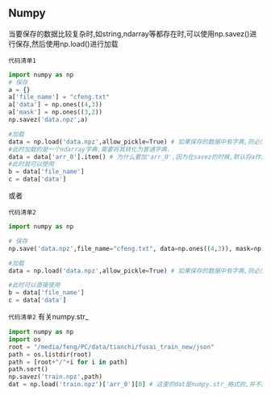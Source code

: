 ## Numpy

当要保存的数据比较复杂时,如string,ndarray等都存在时,可以使用np.savez()进行保存,然后使用np.load()进行加载

`代码清单1`

```python
import numpy as np 
# 保存
a = {}
a['file_name'] = "cfeng.txt"
a['data'] = np.ones((4,3))
a['mask'] = np.ones((3,2))
np.savez('data.npz',a)

#加载
data = np.load('data.npz',allow_pickle=True) # 如果保存的数据中有字典,则必须有这个参数
#此时加载的是一个ndarray字典,需要将其转化为普通字典.
data = data['arr_0'].item() # 为什么要加'arr_0',因为在savez的时候,默认将a作为'arr_0'的值了,或者需要制定一个键值,如`代码清单2`所示
#此时就可以使用
b = data['file_name']
c = data['data']
```



或者

`代码清单2`

```python
import numpy as np 

# 保存
np.save('data.npz',file_name="cfeng.txt", data=np.ones((4,3)), mask=np.ones((3,2)))

#加载
data = np.load('data.npz',allow_pickle=True) # 如果保存的数据中有字典,则必须有这个参数

#此时可以直接使用
b = data['file_name']
c = data['data']
```



`代码清单2`  有关numpy.str_

```Python
import numpy as np
import os
root = "/media/feng/PC/data/tianchi/fusai_train_new/json"
path = os.listdir(root)
path = [root+"/"+i for i in path]
path.sort()
np.savez('train.npz',path)
dat = np.load('train.npz')['arr_0'][0] # 这里的dat是numpy.str_格式的,并不是python內建的str
```

